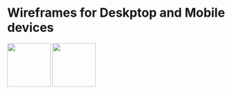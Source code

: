 # Wireframes for Deskptop and Mobile devices

<img src="images/home-page-desktop.png" height="100">

<img src="images/home-page-mobile.png" height="100">